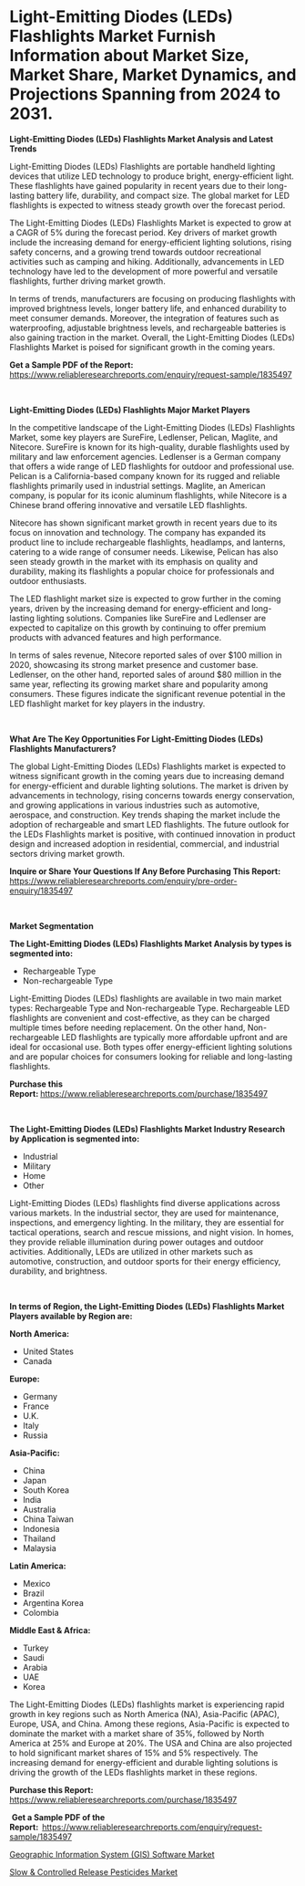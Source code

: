 <p><h1>Light-Emitting Diodes (LEDs) Flashlights Market Furnish Information about Market Size, Market Share, Market Dynamics, and Projections Spanning from 2024 to 2031.</h1></p><p><strong>Light-Emitting Diodes (LEDs) Flashlights Market Analysis and Latest Trends</strong></p>
<p><p>Light-Emitting Diodes (LEDs) Flashlights are portable handheld lighting devices that utilize LED technology to produce bright, energy-efficient light. These flashlights have gained popularity in recent years due to their long-lasting battery life, durability, and compact size. The global market for LED flashlights is expected to witness steady growth over the forecast period.</p><p>The Light-Emitting Diodes (LEDs) Flashlights Market is expected to grow at a CAGR of 5% during the forecast period. Key drivers of market growth include the increasing demand for energy-efficient lighting solutions, rising safety concerns, and a growing trend towards outdoor recreational activities such as camping and hiking. Additionally, advancements in LED technology have led to the development of more powerful and versatile flashlights, further driving market growth.</p><p>In terms of trends, manufacturers are focusing on producing flashlights with improved brightness levels, longer battery life, and enhanced durability to meet consumer demands. Moreover, the integration of features such as waterproofing, adjustable brightness levels, and rechargeable batteries is also gaining traction in the market. Overall, the Light-Emitting Diodes (LEDs) Flashlights Market is poised for significant growth in the coming years.</p></p>
<p><strong>Get a Sample PDF of the Report:&nbsp;</strong> <a href="https://www.reliableresearchreports.com/enquiry/request-sample/1835497">https://www.reliableresearchreports.com/enquiry/request-sample/1835497</a></p>
<p>&nbsp;</p>
<p><strong>Light-Emitting Diodes (LEDs) Flashlights Major Market Players</strong></p>
<p><p>In the competitive landscape of the Light-Emitting Diodes (LEDs) Flashlights Market, some key players are SureFire, Ledlenser, Pelican, Maglite, and Nitecore. SureFire is known for its high-quality, durable flashlights used by military and law enforcement agencies. Ledlenser is a German company that offers a wide range of LED flashlights for outdoor and professional use. Pelican is a California-based company known for its rugged and reliable flashlights primarily used in industrial settings. Maglite, an American company, is popular for its iconic aluminum flashlights, while Nitecore is a Chinese brand offering innovative and versatile LED flashlights.</p><p>Nitecore has shown significant market growth in recent years due to its focus on innovation and technology. The company has expanded its product line to include rechargeable flashlights, headlamps, and lanterns, catering to a wide range of consumer needs. Likewise, Pelican has also seen steady growth in the market with its emphasis on quality and durability, making its flashlights a popular choice for professionals and outdoor enthusiasts.</p><p>The LED flashlight market size is expected to grow further in the coming years, driven by the increasing demand for energy-efficient and long-lasting lighting solutions. Companies like SureFire and Ledlenser are expected to capitalize on this growth by continuing to offer premium products with advanced features and high performance.</p><p>In terms of sales revenue, Nitecore reported sales of over $100 million in 2020, showcasing its strong market presence and customer base. Ledlenser, on the other hand, reported sales of around $80 million in the same year, reflecting its growing market share and popularity among consumers. These figures indicate the significant revenue potential in the LED flashlight market for key players in the industry.</p></p>
<p>&nbsp;</p>
<p><strong>What Are The Key Opportunities For Light-Emitting Diodes (LEDs) Flashlights Manufacturers?</strong></p>
<p><p>The global Light-Emitting Diodes (LEDs) Flashlights market is expected to witness significant growth in the coming years due to increasing demand for energy-efficient and durable lighting solutions. The market is driven by advancements in technology, rising concerns towards energy conservation, and growing applications in various industries such as automotive, aerospace, and construction. Key trends shaping the market include the adoption of rechargeable and smart LED flashlights. The future outlook for the LEDs Flashlights market is positive, with continued innovation in product design and increased adoption in residential, commercial, and industrial sectors driving market growth.</p></p>
<p><strong>Inquire or Share Your Questions If Any Before Purchasing This Report:</strong> <a href="https://www.reliableresearchreports.com/enquiry/pre-order-enquiry/1835497">https://www.reliableresearchreports.com/enquiry/pre-order-enquiry/1835497</a></p>
<p>&nbsp;</p>
<p><strong>Market Segmentation</strong></p>
<p><strong>The Light-Emitting Diodes (LEDs) Flashlights Market Analysis by types is segmented into:</strong></p>
<p><ul><li>Rechargeable Type</li><li>Non-rechargeable Type</li></ul></p>
<p><p>Light-Emitting Diodes (LEDs) flashlights are available in two main market types: Rechargeable Type and Non-rechargeable Type. Rechargeable LED flashlights are convenient and cost-effective, as they can be charged multiple times before needing replacement. On the other hand, Non-rechargeable LED flashlights are typically more affordable upfront and are ideal for occasional use. Both types offer energy-efficient lighting solutions and are popular choices for consumers looking for reliable and long-lasting flashlights.</p></p>
<p><strong>Purchase this Report:&nbsp;</strong><a href="https://www.reliableresearchreports.com/purchase/1835497">https://www.reliableresearchreports.com/purchase/1835497</a></p>
<p>&nbsp;</p>
<p><strong>The Light-Emitting Diodes (LEDs) Flashlights Market Industry Research by Application is segmented into:</strong></p>
<p><ul><li>Industrial</li><li>Military</li><li>Home</li><li>Other</li></ul></p>
<p><p>Light-Emitting Diodes (LEDs) flashlights find diverse applications across various markets. In the industrial sector, they are used for maintenance, inspections, and emergency lighting. In the military, they are essential for tactical operations, search and rescue missions, and night vision. In homes, they provide reliable illumination during power outages and outdoor activities. Additionally, LEDs are utilized in other markets such as automotive, construction, and outdoor sports for their energy efficiency, durability, and brightness.</p></p>
<p>&nbsp;</p>
<p><strong>In terms of Region, the Light-Emitting Diodes (LEDs) Flashlights Market Players available by Region are:</strong></p>
<p>
    <p> <strong> North America: </strong>
        <ul>
            <li>United States</li>
            <li>Canada</li>
        </ul>
        </p> 
    <p> <strong> Europe: </strong>
        <ul>
            <li>Germany</li>
            <li>France</li>
            <li>U.K.</li>
            <li>Italy</li>
            <li>Russia</li>
        </ul>
        </p> 
    <p> <strong> Asia-Pacific: </strong>
        <ul>
            <li>China</li>
            <li>Japan</li>
            <li>South Korea</li>
            <li>India</li>
            <li>Australia</li>
            <li>China Taiwan</li>
            <li>Indonesia</li>
            <li>Thailand</li>
            <li>Malaysia</li>
        </ul>
        </p> 
    <p> <strong> Latin America: </strong>
        <ul>
            <li>Mexico</li>
            <li>Brazil</li>
            <li>Argentina Korea</li>
            <li>Colombia</li>
        </ul>
        </p> 
    <p> <strong> Middle East & Africa: </strong>
        <ul>
            <li>Turkey</li>
            <li>Saudi</li>
            <li>Arabia</li>
            <li>UAE</li>
            <li>Korea</li>
        </ul>
    </p>
    </p>
<p><p>The Light-Emitting Diodes (LEDs) flashlights market is experiencing rapid growth in key regions such as North America (NA), Asia-Pacific (APAC), Europe, USA, and China. Among these regions, Asia-Pacific is expected to dominate the market with a market share of 35%, followed by North America at 25% and Europe at 20%. The USA and China are also projected to hold significant market shares of 15% and 5% respectively. The increasing demand for energy-efficient and durable lighting solutions is driving the growth of the LEDs flashlights market in these regions.</p></p>
<p><strong>Purchase this Report: </strong><a href="https://www.reliableresearchreports.com/purchase/1835497">https://www.reliableresearchreports.com/purchase/1835497</a></p>
<p>&nbsp;<strong>Get a Sample PDF of the Report:&nbsp;&nbsp;</strong><a href="https://www.reliableresearchreports.com/enquiry/request-sample/1835497">https://www.reliableresearchreports.com/enquiry/request-sample/1835497</a></p>
<p><strong></strong></p>
<p><p><a href="https://github.com/irfadac/Market-Research-Report-List-2/blob/main/geographic-information-system-gis-software-market.md">Geographic Information System (GIS) Software Market</a></p><p><a href="https://github.com/ashepherd82/Market-Research-Report-List-3/blob/main/slow-controlled-release-pesticides-market.md">Slow & Controlled Release Pesticides Market</a></p></p>